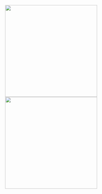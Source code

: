 <a href="https://gvolpe.com">
  <img height="300em" align="center" src="https://github-readme-stats.vercel.app/api/top-langs/?username=gvolpe&hide=HTML,JavaScript,Stylus,CSS,SCSS,Java,Shell&count_private=true&show_icons=true&theme=tokyonight">
  <img height="300em" align="center" src="https://github-readme-stats.vercel.app/api?username=gvolpe&count_private=true&show_icons=true&theme=tokyonight">
</a>

<!--
[<img align="center" alt="Haskell" width="32px" src="https://raw.githubusercontent.com/github/explore/80688e429a7d4ef2fca1e82350fe8e3517d3494d/topics/haskell/haskell.png" />]()
[<img align="center" alt="Nix" width="32px" src="https://avatars0.githubusercontent.com/u/487568?s=200&v=4" />]()
[<img align="center" alt="Scala" width="32px" src="https://raw.githubusercontent.com/OlegIlyenko/scala-icon/master/scala-icon.png" />]()
-->
